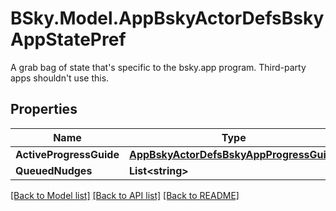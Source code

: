 # BSky.Model.AppBskyActorDefsBskyAppStatePref
A grab bag of state that's specific to the bsky.app program. Third-party apps shouldn't use this.

## Properties

Name | Type | Description | Notes
------------ | ------------- | ------------- | -------------
**ActiveProgressGuide** | [**AppBskyActorDefsBskyAppProgressGuide**](AppBskyActorDefsBskyAppProgressGuide.md) |  | [optional] 
**QueuedNudges** | **List&lt;string&gt;** |  | [optional] 

[[Back to Model list]](../README.md#documentation-for-models) [[Back to API list]](../README.md#documentation-for-api-endpoints) [[Back to README]](../README.md)

